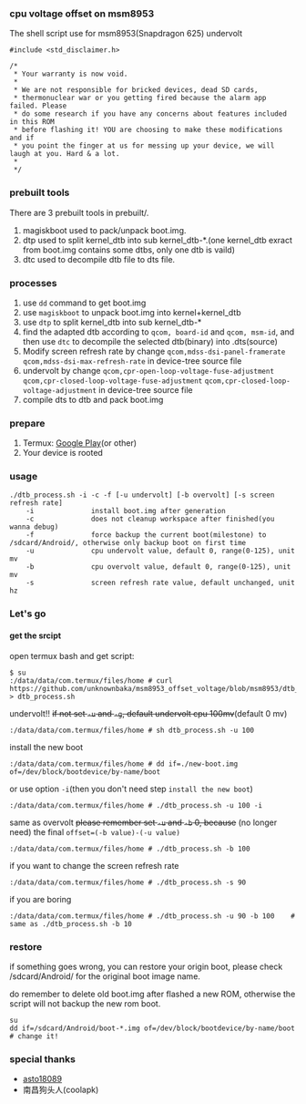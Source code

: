 ### cpu voltage offset on msm8953
The shell script use for msm8953(Snapdragon 625) undervolt

```
#include <std_disclaimer.h>

/*
 * Your warranty is now void.
 *
 * We are not responsible for bricked devices, dead SD cards,
 * thermonuclear war or you getting fired because the alarm app failed. Please
 * do some research if you have any concerns about features included in this ROM
 * before flashing it! YOU are choosing to make these modifications and if
 * you point the finger at us for messing up your device, we will laugh at you. Hard & a lot.
 *
 */
```

### prebuilt tools
There are 3 prebuilt tools in prebuilt/.  
1. magiskboot used to pack/unpack boot.img.
2. dtp used to split kernel_dtb into sub kernel_dtb-*.(one kernel_dtb exract from boot.img contains some dtbs, only one dtb is vaild)
3. dtc used to decompile dtb file to dts file.

### processes
1. use `dd` command to get boot.img
2. use `magiskboot` to unpack boot.img into kernel+kernel_dtb
3. use `dtp` to split kernel_dtb into sub kernel_dtb-*
4. find the adapted dtb according to `qcom, board-id` and `qcom, msm-id`, and then use `dtc` to decompile the selected dtb(binary) into .dts(source)
5. Modify screen refresh rate by change `qcom,mdss-dsi-panel-framerate` `qcom,mdss-dsi-max-refresh-rate` in device-tree source file
6. undervolt by change `qcom,cpr-open-loop-voltage-fuse-adjustment` `qcom,cpr-closed-loop-voltage-fuse-adjustment` `qcom,cpr-closed-loop-voltage-adjustment` in device-tree source file
7. compile dts to dtb and pack boot.img

### prepare
1. Termux: [Google Play](https://play.google.com/store/apps/details?id=com.termux)(or other)
2. Your device is rooted

### usage
```
./dtb_process.sh -i -c -f [-u undervolt] [-b overvolt] [-s screen refresh rate] 
    -i              install boot.img after generation
    -c              does not cleanup workspace after finished(you wanna debug)
    -f              force backup the current boot(milestone) to /sdcard/Android/, otherwise only backup boot on first time
    -u              cpu undervolt value, default 0, range(0-125), unit mv
    -b              cpu overvolt value, default 0, range(0-125), unit mv
    -s              screen refresh rate value, default unchanged, unit hz
```

### Let's go
#### get the srcipt

open termux bash and get script:
```
$ su
:/data/data/com.termux/files/home # curl https://github.com/unknownbaka/msm8953_offset_voltage/blob/msm8953/dtb_process.sh > dtb_process.sh
```

undervolt!!
~~if not set `-u` and `-g`, default undervolt cpu 100mv~~(default 0 mv)

```
:/data/data/com.termux/files/home # sh dtb_process.sh -u 100
```

install the new boot  
```
:/data/data/com.termux/files/home # dd if=./new-boot.img of=/dev/block/bootdevice/by-name/boot
```

or use option `-i`(then you don't need step `install the new boot`)

```
:/data/data/com.termux/files/home # ./dtb_process.sh -u 100 -i
```

same as overvolt
~~please remember set `-u` and `-b` 0, because~~ (no longer need) the final `offset=(-b value)-(-u value)`

```
:/data/data/com.termux/files/home # ./dtb_process.sh -b 100
```

if you want to change the screen refresh rate

```
:/data/data/com.termux/files/home # ./dtb_process.sh -s 90
```

if you are boring

```
:/data/data/com.termux/files/home # ./dtb_process.sh -u 90 -b 100    # same as ./dtb_process.sh -b 10
```

### restore
if something goes wrong, you can restore your origin boot, please check /sdcard/Android/ for the original boot image name.    

do remember to delete old boot.img after flashed a new ROM, otherwise the script will not backup the new rom boot.

```
su
dd if=/sdcard/Android/boot-*.img of=/dev/block/bootdevice/by-name/boot  # change it!
```

### special thanks
* [asto18089](https://github.com/asto18089)
* 南昌狗头人(coolapk)
